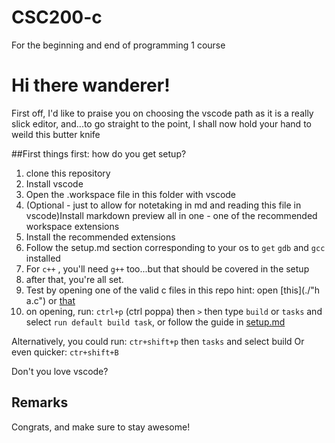# CSC200-c
For the beginning and end of programming 1 course

# Hi there wanderer!

First off, I'd like to praise you on choosing the vscode path as it is a really slick editor, and...to go straight to the point, I shall now hold your hand to weild this butter knife  

##First things first: how do you get setup?

1. clone this repository
2. Install vscode
3. Open the .workspace file in this folder with vscode
4. (Optional - just to allow for notetaking in md and reading this file in vscode)Install markdown preview all in one - one of the recommended workspace extensions 
5. Install the recommended extensions
6. Follow the setup.md section corresponding to your os to `get` `gdb` and `gcc` installed 
7. For `c++` , you'll need `g++` too...but that should be covered in the setup
8. after that, you're all set.
9. Test by opening one of the valid c files in this repo hint: open [this](./"h a.c") or [that](./proj1/sources/rnd.c) 
10. on opening, run: `ctrl+p` (ctrl poppa) then `>` then type `build` or `tasks` and select `run default build task`, or follow the guide in [setup.md](./setup.md)

Alternatively, you could run: `ctr+shift+p` then `tasks` and select build
Or even quicker: `ctr+shift+B`

Don't you love vscode?


## Remarks

Congrats, and make sure to stay awesome!
